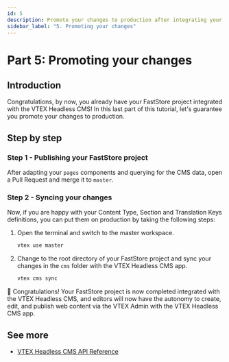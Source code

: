```yaml
---
id: 5
description: Promote your changes to production after integrating your project with the VTEX Headless CMS.
sidebar_label: "5. Promoting your changes"
---
```


# Part 5: Promoting your changes

## Introduction

Congratulations, by now, you already have your FastStore project integrated with the VTEX Headless CMS! In this last part of this tutorial, let's guarantee you promote your changes to production.

## Step by step

### Step 1 - Publishing your FastStore project

After adapting your `pages` components and querying for the CMS data, open a Pull Request and merge it to `master`.

### Step 2 - Syncing your changes

Now, if you are happy with your Content Type, Section and Translation Keys definitions, you can put them on production by taking the following steps:

1. Open the terminal and switch to the master workspace.
   ```sh
   vtex use master
   ```
2. Change to the root directory of your FastStore project and sync your changes in the `cms` folder with the VTEX Headless CMS app.
   ```sh
   vtex cms sync
   ```

🎉 Congratulations! Your FastStore project is now completed integrated with the VTEX Headless CMS, and editors will now have the autonomy to create, edit, and publish web content via the VTEX Admin with the VTEX Headless CMS app.

## See more

- [VTEX Headless CMS API Reference](/vtex-headless-cms-api)